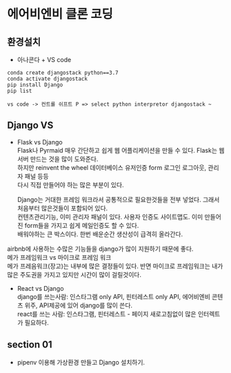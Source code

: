 # 에어비엔비 클론 코딩

## 환경설치

- 아나콘다 + VS code

```
conda create djangostack python==3.7
conda activate djangostack
pip install Django
pip list
```

```
vs code -> 컨트롤 쉬프트 P => select python interpretor djangostack ~
```

## Django VS

- Flask vs Django  
  Flask나 Pyrmaid 매우 간단하고 쉽게 웹 어플리케이션을 만들 수 있다. Flask는 웹서버 만드는 것을 많이 도와준다.  
  하지만 reinvent the wheel 데이터베이스 유저인증 form 로그인 로그아웃, 관리자 패널 등등  
  다시 직접 만들어야 하는 많은 부분이 있다.

  Django는 거대한 프레임 워크라서 공통적으로 필요한것들을 전부 넣었다. 그래서 처음부터 많은것들이 포함되어 있다.  
  컨텐츠관리기능, 이미 관리자 패널이 있다. 사용자 인증도 사이트맵도. 이미 만들어진 form들을 가지고 쉽게 메일인증도 할 수 있다.  
  배워야하는 큰 박스이다. 한번 배운순간 생산성이 급격히 올라간다.

airbnb에 사용하는 수많은 기능들을 django가 많이 지원하기 때문에 좋다.  
메가 프레임워크 vs 마이크로 프레임 워크  
메가 프레음워크(장고)는 내부에 많은 결정들이 있다. 반면 마이크로 프레임워크는 내가 많은 주도권을 가지고 있지만 시간이 많이 걸릴것이다.

- React vs Django  
  django를 쓰는사람: 인스타그램 only API, 핀터레스트 only API, 에어비엔비 콘텐츠 위주, API제공에 있어 django를 많이 쓴다.  
  react를 쓰는 사람: 인스타그램, 핀터레스트 - 페이지 새로고침없이 많은 인터렉트가 필요하다.

## section 01

- pipenv 이용해 가상환경 만들고 Django 설치하기.
